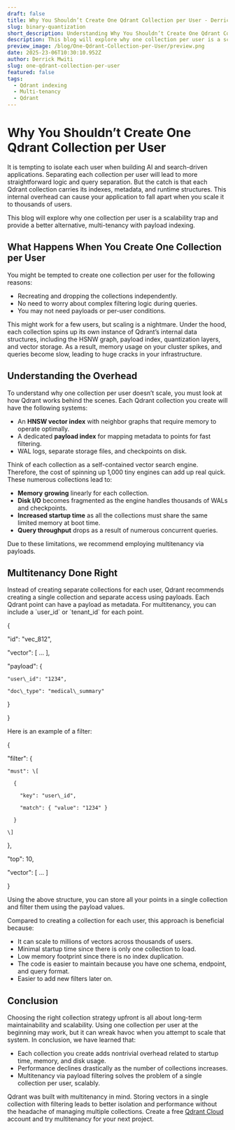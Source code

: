 ```yaml
---
draft: false
title: Why You Shouldn’t Create One Qdrant Collection per User - Derrick Mwiti 
slug: binary-quantization
short_description: Understanding Why You Shouldn’t Create One Qdrant Collection per User.
description: This blog will explore why one collection per user is a scalability trap and provide a better alternative, multi-tenancy with payload indexing. 
preview_image: /blog/One-Qdrant-Collection-per-User/preview.png
date: 2025-23-06T10:30:10.952Z
author: Derrick Mwiti
slug: one-qdrant-collection-per-user
featured: false
tags:
  - Qdrant indexing
  - Multi-tenancy
  - Qdrant
---
```

# Why You Shouldn’t Create One Qdrant Collection per User

It is tempting to isolate each user when building AI and search-driven applications. Separating each collection per user will lead to more straightforward logic and query separation. But the catch is that each Qdrant collection carries its indexes, metadata, and runtime structures. This internal overhead can cause your application to fall apart when you scale it to thousands of users. 

This blog will explore why one collection per user is a scalability trap and provide a better alternative, multi-tenancy with payload indexing. 

## What Happens When You Create One Collection per User

You might be tempted to create one collection per user for the following reasons: 

* Recreating and dropping the collections independently.   
* No need to worry about complex filtering logic during queries.   
* You may not need payloads or per-user conditions. 

This might work for a few users, but scaling is a nightmare. Under the hood, each collection spins up its own instance of Qdrant’s internal data structures, including the HSNW graph, payload index, quantization layers, and vector storage. As a result, memory usage on your cluster spikes, and queries become slow, leading to huge cracks in your infrastructure. 

## Understanding the Overhead

To understand why one collection per user doesn’t scale, you must look at how Qdrant works behind the scenes. Each Qdrant collection you create will have the following systems: 

* An **HNSW vector index** with neighbor graphs that require memory to operate optimally.   
* A dedicated **payload index** for mapping metadata to points for fast filtering.   
* WAL logs, separate storage files, and checkpoints on disk. 

Think of each collection as a self-contained vector search engine. Therefore, the cost of spinning up 1,000 tiny engines can add up real quick. These numerous collections lead to:

* **Memory** **growing** linearly for each collection.  
* **Disk I/O** becomes fragmented as the engine handles thousands of WALs and checkpoints.  
* **Increased startup time** as all the collections must share the same limited memory at boot time.   
* **Query throughput** drops as a result of numerous concurrent queries. 


Due to these limitations, we recommend employing multitenancy via payloads.

## Multitenancy Done Right

Instead of creating separate collections for each user, Qdrant recommends creating a single collection and separate access using payloads. Each Qdrant point can have a payload as metadata. For multitenancy, you can include a \`user\_id\` or \`tenant\_id\` for each point. 

{

  "id": "vec\_812",

  "vector": \[ ... \],

  "payload": {

    "user\_id": "1234",

    "doc\_type": "medical\_summary"

  }

}

Here is an example of a filter:

{

  "filter": {

    "must": \[

      {

        "key": "user\_id",

        "match": { "value": "1234" }

      }

    \]

  },

  "top": 10,

  "vector": \[ ... \]

}

Using the above structure, you can store all your points in a single collection and filter them using the payload values. 

Compared to creating a collection for each user, this approach is beneficial because: 

* It can scale to millions of vectors across thousands of users.   
* Minimal startup time since there is only one collection to load.   
* Low memory footprint since there is no index duplication.  
* The code is easier to maintain because you have one schema, endpoint, and query format.   
* Easier to add new filters later on. 

## Conclusion

Choosing the right collection strategy upfront is all about long-term maintainability and scalability. Using one collection per user at the beginning may work, but it can wreak havoc when you attempt to scale that system. In conclusion, we have learned that: 

* Each collection you create adds nontrivial overhead related to startup time, memory, and disk usage.   
* Performance declines drastically as the number of collections increases.   
* Multitenancy via payload filtering solves the problem of a single collection per user, scalably. 

Qdrant was built with multitenancy in mind. Storing vectors in a single collection with filtering leads to better isolation and performance without the headache of managing multiple collections. Create a free [Qdrant Cloud](https://qdrant.tech/cloud/) account and try multitenancy for your next project.   
